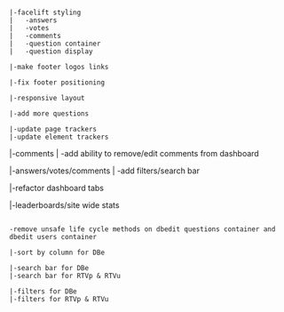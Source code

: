 
~~~~~~~~~~~~~~~~~~~~~~~~~

|-facelift styling
|	-answers
|	-votes
|	-comments
|	-question container
|	-question display

|-make footer logos links

|-fix footer positioning

|-responsive layout

|-add more questions

|-update page trackers
|-update element trackers

~~~~~~~~~~~~~~~~~~~~~~~~~

|-comments
|	-add ability to remove/edit comments from dashboard

|-answers/votes/comments
| 	-add filters/search bar

|-refactor dashboard tabs

|-leaderboards/site wide stats

~~~~~~~~~~~~~~~~~~~~~~~~~

-remove unsafe life cycle methods on dbedit questions container and dbedit users container

|-sort by column for DBe

|-search bar for DBe
|-search bar for RTVp & RTVu

|-filters for DBe
|-filters for RTVp & RTVu

~~~~~~~~~~~~~~~~~~~~~~~~~
